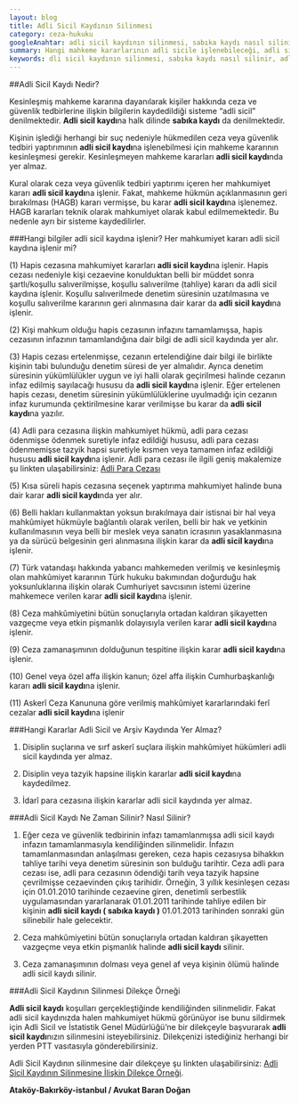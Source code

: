 ```yaml
---
layout: blog
title: Adli Sicil Kaydının Silinmesi
category: ceza-hukuku
googleAnahtar: adli sicil kaydının silinmesi, sabıka kaydı nasıl silinir, adli sicil kaydı silme dilekçe örneği, Ceza avukatı, bakırköy avukat, ataköy avukat, 
summary: Hangi mahkeme kararlarının adli sicile işlenebileceği, adli sicil kaydının silinmesi, nasıl ve ne zaman adli sicil kaydı bilgilerinin silineceği, adli sicil kaydının silinmesine dair dilekçe örneğine kısaca yer verilmiştir.
keywords: dli sicil kaydının silinmesi, sabıka kaydı nasıl silinir, adli sicil kaydı silme dilekçe örneği, Ceza avukatı, bakırköy avukat, ataköy avukat, ağır ceza avukatı
---
```



##Adli Sicil Kaydı Nedir?


Kesinleşmiş mahkeme kararına dayanılarak kişiler hakkında ceza ve güvenlik tedbirlerine ilişkin bilgilerin kaydedildiği sisteme “adli sicil” denilmektedir. **Adli sicil kaydı**na halk dilinde **sabıka kaydı** da denilmektedir.

Kişinin işlediği herhangi bir suç nedeniyle hükmedilen ceza veya güvenlik tedbiri yaptırımının **adli sicil kaydı**na işlenebilmesi için mahkeme kararının kesinleşmesi gerekir. Kesinleşmeyen mahkeme kararları **adli sicil kaydı**nda yer almaz. 

Kural olarak ceza veya güvenlik tedbiri yaptırımı içeren her mahkumiyet kararı **adli sicil kaydı**na işlenir. Fakat, mahkeme hükmün açıklanmasının geri bırakılması (HAGB) kararı vermişse, bu karar **adli sicil kaydı**na işlenemez. HAGB kararları teknik olarak mahkumiyet olarak kabul edilmemektedir. Bu nedenle ayrı bir sisteme kaydedilirler.

###Hangi bilgiler adli sicil kaydına işlenir? Her mahkumiyet kararı adli sicil kaydına işlenir mi?


(1) Hapis cezasına mahkumiyet kararları **adli sicil kaydı**na işlenir. Hapis cezası nedeniyle kişi cezaevine konulduktan belli bir müddet sonra şartlı/koşullu salıverilmişse, koşullu salıverilme (tahliye) kararı da adli sicil kaydına işlenir. Koşullu salıverilmede denetim süresinin uzatılmasına ve koşullu salıverilme kararının geri alınmasına dair karar da **adli sicil kaydı**na işlenir.

(2) Kişi mahkum olduğu hapis cezasının infazını tamamlamışsa, hapis cezasının infazının tamamlandığına dair bilgi de adli sicil kaydında yer alır.

(3) Hapis cezası ertelenmişse, cezanın ertelendiğine dair bilgi ile birlikte kişinin tabi bulunduğu denetim süresi de yer almalıdır.  Ayrıca denetim süresinin yükümlülükler uygun ve iyi halli olarak geçirilmesi halinde cezanın infaz edilmiş sayılacağı hususu da **adli sicil kaydı**na işlenir. Eğer ertelenen hapis cezası, denetim süresinin yükümlülüklerine uyulmadığı için cezanın infaz kurumunda çektirilmesine karar verilmişse bu karar da **adli sicil kaydı**na yazılır.

(4) Adli para cezasına ilişkin mahkumiyet hükmü, adli para cezası ödenmişse ödenmek suretiyle infaz edildiği hususu, adli para cezası ödenmemişse tazyik hapsi suretiyle kısmen veya tamamen infaz edildiği hususu **adli sicil kaydı**na işlenir. Adli para cezası ile ilgili geniş makalemize şu linkten ulaşabilirsiniz: [Adli Para Cezası](http://barandogan.av.tr/blog/ceza-hukuku/adli-para-cezasi.html)

(5) Kısa süreli hapis cezasına seçenek yaptırıma mahkumiyet halinde buna dair karar **adli sicil kaydı**nda yer alır.

(6) Belli hakları kullanmaktan yoksun bırakılmaya dair istisnai bir hal veya mahkûmiyet hükmüyle bağlantılı olarak verilen, belli bir hak ve yetkinin kullanılmasının veya belli bir meslek veya sanatın icrasının yasaklanmasına ya da sürücü belgesinin geri alınmasına ilişkin karar da **adli sicil kaydı**na işlenir.

 (7) Türk vatandaşı hakkında yabancı mahkemeden verilmiş ve kesinleşmiş olan mahkûmiyet kararının Türk hukuku bakımından doğurduğu hak yoksunluklarına ilişkin olarak Cumhuriyet savcısının istemi üzerine mahkemece verilen karar **adli sicil kaydı**na işlenir.
 
(8) Ceza mahkûmiyetini bütün sonuçlarıyla ortadan kaldıran şikayetten vazgeçme veya etkin pişmanlık dolayısıyla verilen karar **adli sicil kaydı**na işlenir.

(9) Ceza zamanaşımının dolduğunun tespitine ilişkin karar **adli sicil kaydı**na işlenir.

(10) Genel veya özel affa ilişkin kanun; özel affa ilişkin Cumhurbaşkanlığı kararı **adli sicil kaydı**na işlenir.

(11) Askerî Ceza Kanununa göre verilmiş mahkûmiyet kararlarındaki ferî cezalar **adli sicil kaydı**na işlenir



###Hangi Kararlar Adli Sicil ve Arşiv Kaydında Yer Almaz?


1) Disiplin suçlarına ve sırf askerî suçlara ilişkin mahkûmiyet hükümleri adli sicil kaydında yer almaz.

2) Disiplin veya tazyik hapsine ilişkin kararlar **adli sicil kaydı**na kaydedilmez.

3) İdarî para cezasına ilişkin kararlar adli sicil kaydında yer almaz.


###Adli Sicil Kaydı Ne Zaman Silinir? Nasıl Silinir?


1) Eğer ceza ve güvenlik tedbirinin infazı tamamlanmışsa adli sicil kaydı infazın tamamlanmasıyla kendiliğinden silinmelidir. İnfazın tamamlanmasından anlaşılması gereken, ceza hapis cezasıysa bihakkın tahliye tarihi veya denetim süresinin son bulduğu tarihtir. Ceza adli para cezası ise, adli para cezasının ödendiği tarih veya tazyik hapsine çevrilmişse cezaevinden çıkış tarihidir. Örneğin, 3 yıllık kesinleşen cezası için 01.01.2010 tarihinde cezaevine giren, denetimli serbestlik uygulamasından yararlanarak 01.01.2011 tarihinde tahliye edilen bir kişinin **adli sicil kaydı ( sabıka kaydı )** 01.01.2013 tarihinden sonraki gün silinebilir hale gelecektir.

2) Ceza mahkûmiyetini bütün sonuçlarıyla ortadan kaldıran şikayetten vazgeçme veya etkin pişmanlık halinde **adli sicil kaydı** silinir.

3) Ceza zamanaşımının dolması veya genel af veya kişinin ölümü halinde adli sicil kaydı silinir.

###Adli Sicil Kaydının Silinmesi Dilekçe Örneği


**Adli sicil kaydı** koşulları gerçekleştiğinde kendiliğinden silinmelidir. Fakat adli sicil kaydınızda halen mahkumiyet hükmü görünüyor ise bunu sildirmek için Adli Sicil ve İstatistik Genel Müdürlüğü’ne bir dilekçeyle başvurarak **adli sicil kaydı**nızın silinmesini isteyebilirsiniz. Dilekçenizi istediğiniz herhangi bir yerden PTT vasıtasıyla gönderebilirsiniz. 

Adli Sicil Kaydının silinmesine dair dilekçeye şu linkten ulaşabilirsiniz: [Adli Sicil Kaydının Silinmesine İlişkin Dilekçe Örneği](http://barandogan.av.tr/blog/ceza-hukuku/adli-sicil-kaydinin-silinmesi-dilekce-ornegi1.html). 

**Ataköy-Bakırköy-istanbul / Avukat Baran Doğan**
